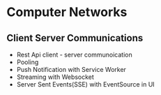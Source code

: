 # Computer Networks

## Client Server Communications
- Rest Api client - server communoication
- Pooling
- Push Notification with Service Worker
- Streaming with Websocket
- Server Sent Events(SSE) with EventSource in UI
